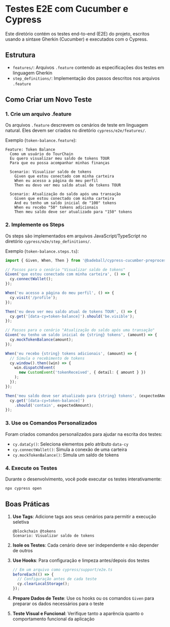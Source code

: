 # Testes E2E com Cucumber e Cypress

Este diretório contém os testes end-to-end (E2E) do projeto, escritos usando a sintaxe Gherkin (Cucumber) e executados com o Cypress.

## Estrutura

- `features/`: Arquivos `.feature` contendo as especificações dos testes em linguagem Gherkin
- `step_definitions/`: Implementação dos passos descritos nos arquivos `.feature`

## Como Criar um Novo Teste

### 1. Crie um arquivo .feature

Os arquivos `.feature` descrevem os cenários de teste em linguagem natural. Eles devem ser criados no diretório `cypress/e2e/features/`.

Exemplo (`token-balance.feature`):

```gherkin
Feature: Token Balance
  Como um usuário do TourChain
  Eu quero visualizar meu saldo de tokens TOUR
  Para que eu possa acompanhar minhas finanças

  Scenario: Visualizar saldo de tokens
    Given que estou conectado com minha carteira
    When eu acesso a página do meu perfil
    Then eu devo ver meu saldo atual de tokens TOUR

  Scenario: Atualização do saldo após uma transação
    Given que estou conectado com minha carteira
    And eu tenho um saldo inicial de "100" tokens
    When eu recebo "50" tokens adicionais
    Then meu saldo deve ser atualizado para "150" tokens
```

### 2. Implemente os Steps

Os steps são implementados em arquivos JavaScript/TypeScript no diretório `cypress/e2e/step_definitions/`.

Exemplo (`token-balance.steps.ts`):

```typescript
import { Given, When, Then } from '@badeball/cypress-cucumber-preprocessor';

// Passos para o cenário "Visualizar saldo de tokens"
Given('que estou conectado com minha carteira', () => {
  cy.connectWallet();
});

When('eu acesso a página do meu perfil', () => {
  cy.visit('/profile');
});

Then('eu devo ver meu saldo atual de tokens TOUR', () => {
  cy.get('[data-cy=token-balance]').should('be.visible');
});

// Passos para o cenário "Atualização do saldo após uma transação"
Given('eu tenho um saldo inicial de {string} tokens', (amount) => {
  cy.mockTokenBalance(amount);
});

When('eu recebo {string} tokens adicionais', (amount) => {
  // Simula o recebimento de tokens
  cy.window().then((win) => {
    win.dispatchEvent(
      new CustomEvent('tokenReceived', { detail: { amount } })
    );
  });
});

Then('meu saldo deve ser atualizado para {string} tokens', (expectedAmount) => {
  cy.get('[data-cy=token-balance]')
    .should('contain', expectedAmount);
});
```

### 3. Use os Comandos Personalizados

Foram criados comandos personalizados para ajudar na escrita dos testes:

- `cy.dataCy()`: Seleciona elementos pelo atributo `data-cy`
- `cy.connectWallet()`: Simula a conexão de uma carteira
- `cy.mockTokenBalance()`: Simula um saldo de tokens

### 4. Execute os Testes

Durante o desenvolvimento, você pode executar os testes interativamente:

```bash
npx cypress open
```

## Boas Práticas

1. **Use Tags**: Adicione tags aos seus cenários para permitir a execução seletiva

   ```gherkin
   @blockchain @tokens
   Scenario: Visualizar saldo de tokens
   ```

2. **Isole os Testes**: Cada cenário deve ser independente e não depender de outros

3. **Use Hooks**: Para configuração e limpeza antes/depois dos testes

   ```typescript
   // Em um arquivo como cypress/support/e2e.ts
   beforeEach(() => {
     // Configuração antes de cada teste
     cy.clearLocalStorage();
   });
   ```

4. **Prepare Dados de Teste**: Use os hooks ou os comandos `Given` para preparar os dados necessários para o teste

5. **Teste Visual e Funcional**: Verifique tanto a aparência quanto o comportamento funcional da aplicação